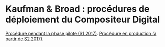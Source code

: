 # Kaufman & Broad : procédures de déploiement du Compositeur Digital

[Procédure pendant la phase pilote (S1 2017)](custom/ketb/setup_pilote2017.md).
[Procédure en production (à partir de S2 2017)](custom/ketb/setup.md).
